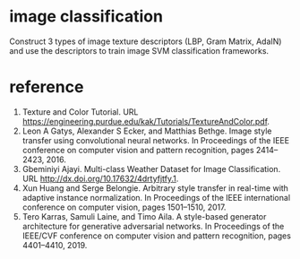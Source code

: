 # image classification
Construct 3 types of image texture descriptors (LBP, Gram Matrix, AdaIN) and use the descriptors to train image
SVM classification frameworks.

# reference
1. Texture and Color Tutorial. URL https://engineering.purdue.edu/kak/Tutorials/TextureAndColor.pdf.
2. Leon A Gatys, Alexander S Ecker, and Matthias Bethge. Image style transfer using convolutional neural networks. In Proceedings of the IEEE conference on computer vision and pattern recognition, pages 2414–2423, 2016.
3. Gbeminiyi Ajayi. Multi-class Weather Dataset for Image Classification. URL http://dx.doi.org/10.17632/4drtyfjtfy.1.
4. Xun Huang and Serge Belongie. Arbitrary style transfer in real-time with adaptive instance normalization. In Proceedings of the IEEE international conference on computer vision, pages 1501–1510, 2017. 
5. Tero Karras, Samuli Laine, and Timo Aila. A style-based generator architecture for generative adversarial networks. In Proceedings of the IEEE/CVF conference on computer vision and pattern recognition, pages 4401–4410, 2019.
